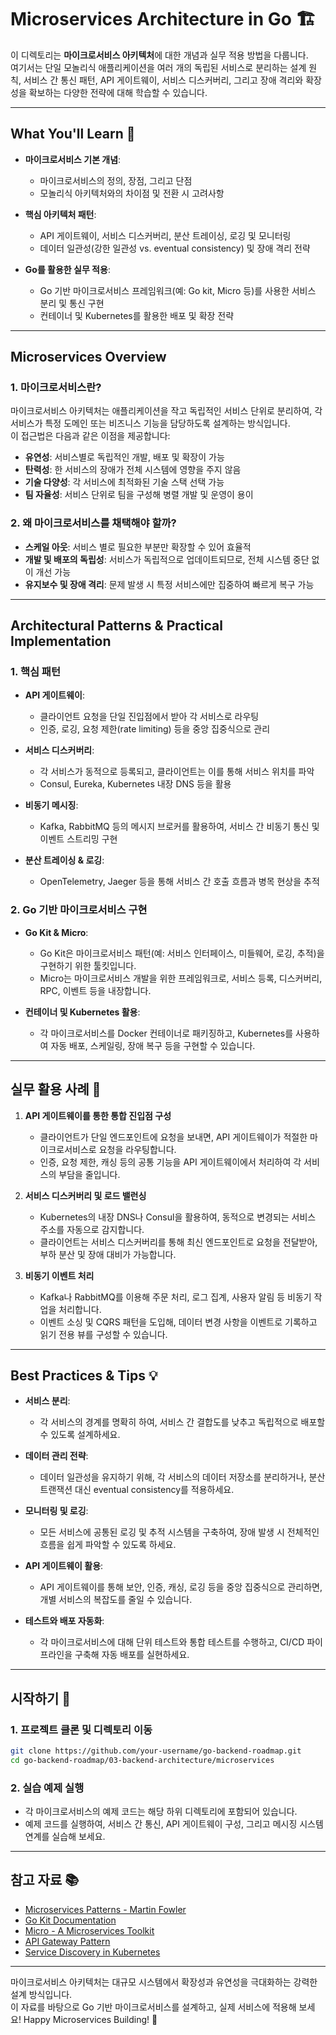 # Microservices Architecture in Go 🏗️

이 디렉토리는 **마이크로서비스 아키텍처**에 대한 개념과 실무 적용 방법을 다룹니다.  
여기서는 단일 모놀리식 애플리케이션을 여러 개의 독립된 서비스로 분리하는 설계 원칙, 서비스 간 통신 패턴, API 게이트웨이, 서비스 디스커버리, 그리고 장애 격리와 확장성을 확보하는 다양한 전략에 대해 학습할 수 있습니다.

---

## What You'll Learn 🎯

- **마이크로서비스 기본 개념**:  
  - 마이크로서비스의 정의, 장점, 그리고 단점  
  - 모놀리식 아키텍처와의 차이점 및 전환 시 고려사항

- **핵심 아키텍처 패턴**:  
  - API 게이트웨이, 서비스 디스커버리, 분산 트레이싱, 로깅 및 모니터링  
  - 데이터 일관성(강한 일관성 vs. eventual consistency) 및 장애 격리 전략

- **Go를 활용한 실무 적용**:  
  - Go 기반 마이크로서비스 프레임워크(예: Go kit, Micro 등)를 사용한 서비스 분리 및 통신 구현
  - 컨테이너 및 Kubernetes를 활용한 배포 및 확장 전략

---

## Microservices Overview

### 1. 마이크로서비스란?
마이크로서비스 아키텍처는 애플리케이션을 작고 독립적인 서비스 단위로 분리하여, 각 서비스가 특정 도메인 또는 비즈니스 기능을 담당하도록 설계하는 방식입니다.  
이 접근법은 다음과 같은 이점을 제공합니다:
- **유연성**: 서비스별로 독립적인 개발, 배포 및 확장이 가능
- **탄력성**: 한 서비스의 장애가 전체 시스템에 영향을 주지 않음
- **기술 다양성**: 각 서비스에 최적화된 기술 스택 선택 가능
- **팀 자율성**: 서비스 단위로 팀을 구성해 병렬 개발 및 운영이 용이

### 2. 왜 마이크로서비스를 채택해야 할까?
- **스케일 아웃**: 서비스 별로 필요한 부분만 확장할 수 있어 효율적
- **개발 및 배포의 독립성**: 서비스가 독립적으로 업데이트되므로, 전체 시스템 중단 없이 개선 가능
- **유지보수 및 장애 격리**: 문제 발생 시 특정 서비스에만 집중하여 빠르게 복구 가능

---

## Architectural Patterns & Practical Implementation

### 1. 핵심 패턴
- **API 게이트웨이**:  
  - 클라이언트 요청을 단일 진입점에서 받아 각 서비스로 라우팅  
  - 인증, 로깅, 요청 제한(rate limiting) 등을 중앙 집중식으로 관리

- **서비스 디스커버리**:  
  - 각 서비스가 동적으로 등록되고, 클라이언트는 이를 통해 서비스 위치를 파악  
  - Consul, Eureka, Kubernetes 내장 DNS 등을 활용

- **비동기 메시징**:  
  - Kafka, RabbitMQ 등의 메시지 브로커를 활용하여, 서비스 간 비동기 통신 및 이벤트 스트리밍 구현

- **분산 트레이싱 & 로깅**:  
  - OpenTelemetry, Jaeger 등을 통해 서비스 간 호출 흐름과 병목 현상을 추적

### 2. Go 기반 마이크로서비스 구현
- **Go Kit & Micro**:  
  - Go Kit은 마이크로서비스 패턴(예: 서비스 인터페이스, 미들웨어, 로깅, 추적)을 구현하기 위한 툴킷입니다.
  - Micro는 마이크로서비스 개발을 위한 프레임워크로, 서비스 등록, 디스커버리, RPC, 이벤트 등을 내장합니다.

- **컨테이너 및 Kubernetes 활용**:  
  - 각 마이크로서비스를 Docker 컨테이너로 패키징하고, Kubernetes를 사용하여 자동 배포, 스케일링, 장애 복구 등을 구현할 수 있습니다.

---

## 실무 활용 사례 🚀

1. **API 게이트웨이를 통한 통합 진입점 구성**  
   - 클라이언트가 단일 엔드포인트에 요청을 보내면, API 게이트웨이가 적절한 마이크로서비스로 요청을 라우팅합니다.
   - 인증, 요청 제한, 캐싱 등의 공통 기능을 API 게이트웨이에서 처리하여 각 서비스의 부담을 줄입니다.

2. **서비스 디스커버리 및 로드 밸런싱**  
   - Kubernetes의 내장 DNS나 Consul을 활용하여, 동적으로 변경되는 서비스 주소를 자동으로 감지합니다.
   - 클라이언트는 서비스 디스커버리를 통해 최신 엔드포인트로 요청을 전달받아, 부하 분산 및 장애 대비가 가능합니다.

3. **비동기 이벤트 처리**  
   - Kafka나 RabbitMQ를 이용해 주문 처리, 로그 집계, 사용자 알림 등 비동기 작업을 처리합니다.
   - 이벤트 소싱 및 CQRS 패턴을 도입해, 데이터 변경 사항을 이벤트로 기록하고 읽기 전용 뷰를 구성할 수 있습니다.

---

## Best Practices & Tips 💡

- **서비스 분리**:  
  - 각 서비스의 경계를 명확히 하여, 서비스 간 결합도를 낮추고 독립적으로 배포할 수 있도록 설계하세요.
  
- **데이터 관리 전략**:  
  - 데이터 일관성을 유지하기 위해, 각 서비스의 데이터 저장소를 분리하거나, 분산 트랜잭션 대신 eventual consistency를 적용하세요.
  
- **모니터링 및 로깅**:  
  - 모든 서비스에 공통된 로깅 및 추적 시스템을 구축하여, 장애 발생 시 전체적인 흐름을 쉽게 파악할 수 있도록 하세요.
  
- **API 게이트웨이 활용**:  
  - API 게이트웨이를 통해 보안, 인증, 캐싱, 로깅 등을 중앙 집중식으로 관리하면, 개별 서비스의 복잡도를 줄일 수 있습니다.
  
- **테스트와 배포 자동화**:  
  - 각 마이크로서비스에 대해 단위 테스트와 통합 테스트를 수행하고, CI/CD 파이프라인을 구축해 자동 배포를 실현하세요.

---

## 시작하기 🚀

### 1. 프로젝트 클론 및 디렉토리 이동
```bash
git clone https://github.com/your-username/go-backend-roadmap.git
cd go-backend-roadmap/03-backend-architecture/microservices
```

### 2. 실습 예제 실행
- 각 마이크로서비스의 예제 코드는 해당 하위 디렉토리에 포함되어 있습니다.  
- 예제 코드를 실행하여, 서비스 간 통신, API 게이트웨이 구성, 그리고 메시징 시스템 연계를 실습해 보세요.

---

## 참고 자료 📚

- [Microservices Patterns - Martin Fowler](https://martinfowler.com/articles/microservices.html)
- [Go Kit Documentation](https://gokit.io/)
- [Micro - A Microservices Toolkit](https://micro.mu/)
- [API Gateway Pattern](https://microservices.io/patterns/apigateway.html)
- [Service Discovery in Kubernetes](https://kubernetes.io/docs/concepts/services-networking/service/)

---

마이크로서비스 아키텍처는 대규모 시스템에서 확장성과 유연성을 극대화하는 강력한 설계 방식입니다.  
이 자료를 바탕으로 Go 기반 마이크로서비스를 설계하고, 실제 서비스에 적용해 보세요! Happy Microservices Building! 🚀